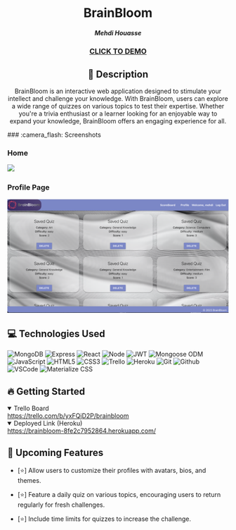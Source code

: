   <div id="description" align="center">

  # BrainBloom
  ##### Mehdi Houasse

  ### [CLICK TO DEMO](https://brainbloom-8fe2c7952864.herokuapp.com/)


  ## :pencil: Description

  BrainBloom is an interactive web application designed to stimulate your intellect and challenge your knowledge. With BrainBloom, users can explore a wide range of quizzes on various topics to test their expertise. Whether you're a trivia enthusiast or a learner looking for an enjoyable way to expand your knowledge, BrainBloom offers an engaging experience for all.

  </div>
 ### :camera_flash: Screenshots
   <h3>Home</h3>  <img
    src="/public/SC1.png?raw=true"
    width="700"
  />
   <h3>Profile Page</h3>  <img
  src="/public/SC2.png?raw=true"
  width="700"
  />

  ## :computer: Technologies Used


  ![MongoDB](https://img.shields.io/badge/-MongoDB-05122A?style=flat&logo=mongodb)
  ![Express](https://img.shields.io/badge/-Express-05122A?style=flat&logo=express)
  ![React](https://img.shields.io/badge/-React-05122A?style=flat&logo=react)
  ![Node](https://img.shields.io/badge/-Node.js-05122A?style=flat&logo=node.js)
  ![JWT](https://img.shields.io/badge/-JSON_Web_Tokens-05122A?style=flat&logo=jsonwebtokens)
  ![Mongoose ODM](https://img.shields.io/badge/-Mongoose_ODM-05122A?style=flat&logo=mongodb)
  ![JavaScript](https://img.shields.io/badge/-JavaScript-05122A?style=flat&logo=javascript)
  ![HTML5](https://img.shields.io/badge/-HTML5-05122A?style=flat&logo=html5)
  ![CSS3](https://img.shields.io/badge/-CSS-05122A?style=flat&logo=css3)
  ![Trello](https://img.shields.io/badge/-Trello-05122A?style=flat&logo=trello)
  ![Heroku](https://img.shields.io/badge/-Heroku-05122A?style=flat&logo=heroku)
  ![Git](https://img.shields.io/badge/-Git-05122A?style=flat&logo=git)
  ![Github](https://img.shields.io/badge/-GitHub-05122A?style=flat&logo=github)
  ![VSCode](https://img.shields.io/badge/-VS_Code-05122A?style=flat&logo=visualstudio)
  ![Materialize CSS](https://img.shields.io/badge/-Materialize_CSS-05122A?style=flat&logo=materialdesign)

  ## :fire: Getting Started

<details open>
  <summary> Trello Board </summary>
  <a href="https://trello.com/b/yxFQjD2P/brainbloom"
    > https://trello.com/b/yxFQjD2P/brainbloom</a
  >
</details>

<details open>
  <summary> Deployed Link (Heroku) </summary>
  <a href="https://brainbloom-8fe2c7952864.herokuapp.com/"
    > https://brainbloom-8fe2c7952864.herokuapp.com/ </a
  >
</details>

## :satellite: Upcoming Features

- [:star:] Allow users to customize their profiles with avatars, bios, and themes.

- [:star:] Feature a daily quiz on various topics, encouraging users to return regularly for fresh challenges.

- [:star:] Include time limits for quizzes to increase the challenge.

